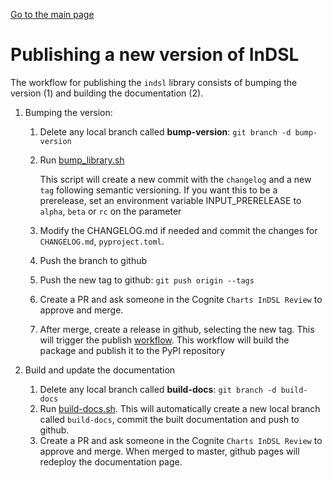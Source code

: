 [Go to the main page](./README.md)

# Publishing a new version of InDSL
The workflow for publishing the `indsl` library consists of bumping the version (1) and building the documentation (2).
1. Bumping the version:
    1. Delete any local branch called **bump-version**: `git branch -d bump-version`
    2. Run [bump_library.sh](./bump_library.sh)

        This script will create a new commit with the `changelog` and a new `tag` following semantic versioning.
        If you want this to be a prerelease, set an environment variable INPUT_PRERELEASE to `alpha`, `beta` or `rc` on the parameter

    3. Modify the CHANGELOG.md if needed and commit the changes for `CHANGELOG.md`, `pyproject.toml`.
    4. Push the branch to github
    5. Push the new tag to github: `git push origin --tags`
    6. Create a PR and ask someone in the Cognite `Charts InDSL Review` to approve and merge.
    7. After merge, create a release in github, selecting the new tag. This will trigger the publish [workflow](./publish.yaml). This workflow will build the package and publish it to the PyPI repository

2. Build and update the documentation
    1. Delete any local branch called **build-docs**:
        `git branch -d build-docs`
    2. Run [build-docs.sh](./build_docs.sh). This will automatically create a new local branch called `build-docs`, commit the built documentation and push to github.
    3. Create a PR and ask someone in the Cognite `Charts InDSL Review` to approve and merge. When merged to master, github pages will redeploy the documentation page.
